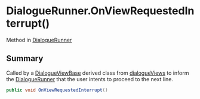 # DialogueRunner.OnViewRequestedInterrupt()

Method in [DialogueRunner](api/csharp/yarn.unity.dialoguerunner.md)

## Summary


Called by a  <a href="yarn.unity.dialogueviewbase.md">DialogueViewBase</a>  derived class from
<a href="yarn.unity.dialoguerunner.dialogueviews.md">dialogueViews</a>  to inform the  <a href="yarn.unity.dialoguerunner.md">DialogueRunner</a>  that the user intents to proceed to the
next line.


```csharp
public void OnViewRequestedInterrupt()
```

